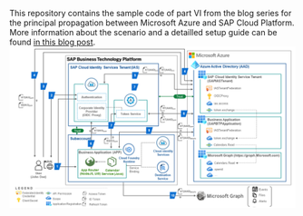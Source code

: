 This repository contains the sample code of part VI from the blog series for the principal propagation between Microsoft Azure and SAP Cloud Platform. More information about the scenario and a detailled setup guide can be found [in this blog post](https://blogs.sap.com/2022/11/02/principal-propagation-in-a-multi-cloud-solution-between-microsoft-azure-and-sap-business-technology-platform-btp-part-vi-calling-the-microsoft-graph-on-behalf-of-the-sap-authenticated-user/).
![Scenario overview](images/1.PNG)